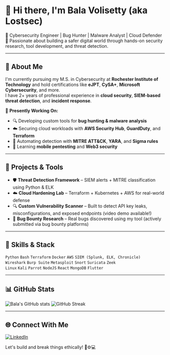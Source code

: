 # 👋 Hi there, I'm Bala Volisetty (aka Lostsec)

🎯 Cybersecurity Engineer | Bug Hunter | Malware Analyst | Cloud Defender  
🔐 Passionate about building a safer digital world through hands-on security research, tool development, and threat detection.

---

## 🧠 About Me
I'm currently pursuing my M.S. in Cybersecurity at **Rochester Institute of Technology** and hold certifications like **eJPT**, **CySA+**, **Microsoft Cybersecurity**, and more.  
I have 2+ years of professional experience in **cloud security**, **SIEM-based threat detection**, and **incident response**.

🔭 **Presently Working On:**
- 🔍 Developing custom tools for **bug hunting & malware analysis**
- ☁️ Securing cloud workloads with **AWS Security Hub**, **GuardDuty**, and **Terraform**
- 🔄 Automating detection with **MITRE ATT&CK**, **YARA**, and **Sigma rules**
- 📱 Learning **mobile pentesting** and **Web3 security**

---

## 🔧 Projects & Tools
- 🛡️ **Threat Detection Framework** – SIEM alerts + MITRE classification using Python & ELK
- ☁️ **Cloud Hardening Lab** – Terraform + Kubernetes + AWS for real-world defense
- 🔍 **Custom Vulnerability Scanner** – Built to detect API key leaks, misconfigurations, and exposed endpoints (video demo available!)
- 🧪 **Bug Bounty Research** – Real bugs discovered using my tool (actively submitted via bug bounty platforms)

---

## 🧠 Skills & Stack
`Python` `Bash` `Terraform` `Docker` `AWS` `SIEM (Splunk, ELK, Chronicle)`  
`Wireshark` `Burp Suite` `Metasploit` `Snort` `Suricata` `Zeek`  
`Linux` `Kali` `Parrot` `NodeJS` `React` `MongoDB` `Flutter`  

---

## 📊 GitHub Stats
![Bala's GitHub stats](https://github-readme-stats.vercel.app/api?username=coffinxp&show_icons=true&theme=radical)
![GitHub Streak](https://streak-stats.demolab.com?user=coffinxp&theme=radical)

---

## 🌐 Connect With Me
[![LinkedIn](https://img.shields.io/badge/LinkedIn-blue?logo=linkedin&style=for-the-badge)](https://www.linkedin.com/in/bala-prasanna-gopal-volisetty-2001/)

Let's build and break things ethically! 🧠⚙️💻
